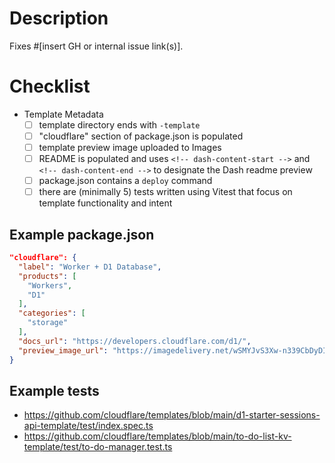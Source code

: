 # Description

Fixes #[insert GH or internal issue link(s)].

# Checklist

<!--
Please don't delete the checkboxes <3
The following selections do not need to be completed if this PR only contains changes to .md files
-->

- Template Metadata
  - [ ] template directory ends with `-template`
  - [ ] "cloudflare" section of package.json is populated
  - [ ] template preview image uploaded to Images
  - [ ] README is populated and uses `<!-- dash-content-start -->` and `<!-- dash-content-end -->` to designate the Dash readme preview
  - [ ] package.json contains a `deploy` command
  - [ ] there are (minimally 5) tests written using Vitest that focus on template functionality and intent

## Example package.json

```json
"cloudflare": {
  "label": "Worker + D1 Database",
  "products": [
    "Workers",
    "D1"
  ],
  "categories": [
    "storage"
  ],
  "docs_url": "https://developers.cloudflare.com/d1/",
  "preview_image_url": "https://imagedelivery.net/wSMYJvS3Xw-n339CbDyDIA/cb7cb0a9-6102-4822-633c-b76b7bb25900/public"
}
```

## Example tests

- https://github.com/cloudflare/templates/blob/main/d1-starter-sessions-api-template/test/index.spec.ts
- https://github.com/cloudflare/templates/blob/main/to-do-list-kv-template/test/to-do-manager.test.ts

<!--
Have you read our [Contributing guide](https://github.com/cloudflare/workers-sdk/blob/main/CONTRIBUTING.md)?
In particular, for non-trivial changes, please always engage on the issue or create a discussion or feature request issue first before writing your code.
-->
